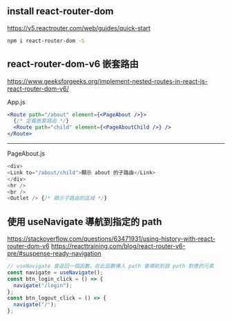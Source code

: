 ## install react-router-dom

https://v5.reactrouter.com/web/guides/quick-start

```bash
npm i react-router-dom -S
```

## react-router-dom-v6 嵌套路由

https://www.geeksforgeeks.org/implement-nested-routes-in-react-js-react-router-dom-v6/

App.js

```jsx
<Route path="/about" element={<PageAbout />}>
  {/* 定義嵌套路由 */}
  <Route path="child" element={<PageAboutChild />} />
</Route>
```

---

PageAbout.js

```js
<div>
<Link to="/about/child">顯示 about 的子路由</Link>
</div>
<hr />
<br />
<Outlet /> {/* 顯示子路由的區域 */}
```

## 使用 useNavigate 導航到指定的 path

https://stackoverflow.com/questions/63471931/using-history-with-react-router-dom-v6
https://reacttraining.com/blog/react-router-v6-pre/#suspense-ready-navigation

```js
// useNavigate 會返回一個函數，在此函數傳入 path 會導航到該 path 對應的元素
const navigate = useNavigate();
const btn_login_click = () => {
  navigate("/login");
};
const btn_logout_click = () => {
  navigate("/");
};
```
